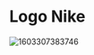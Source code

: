 # Logo Nike

![1603307383746](https://github.com/raihanayam/project-web/assets/125546135/d0a3284e-233b-4318-97c7-240ebfe24db9)
